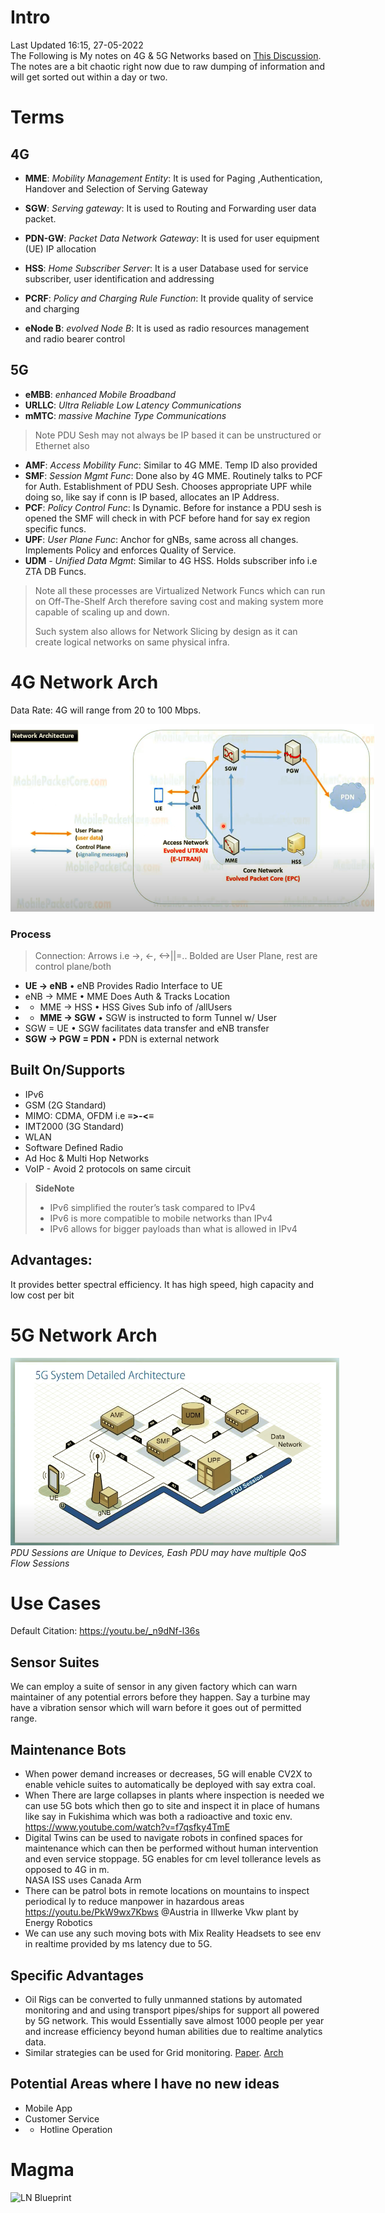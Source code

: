 <style>
    img{
        max-height: 300px;
        max-width: 768px;
    }
</style>

# Intro
Last Updated 16:15, 27-05-2022 \
The Following is My notes on 4G & 5G Networks based on [This Discussion](../minutes/001.md). The notes are a bit chaotic right now due to raw dumping of information and will get sorted out within a day or two.

# Terms

## 4G
- **MME**: _Mobility Management Entity_: It is used for Paging ,Authentication, Handover and Selection of Serving Gateway

- **SGW**: _Serving gateway_: It is used to Routing and Forwarding user data packet.
- **PDN-GW**: _Packet Data Network Gateway_: It is used for user equipment (UE) IP allocation
- **HSS**: _Home Subscriber Server_: It is a user Database used for service subscriber, user identification and addressing
- **PCRF**: _Policy and Charging Rule Function_: It provide quality of service and charging
- **eNode B**: _evolved Node B_: It is used as radio resources management and radio bearer control

## 5G
- **eMBB**: _enhanced Mobile Broadband_
- **URLLC**: _Ultra Reliable Low Latency Communications_
- **mMTC**: _massive Machine Type Communications_

> Note PDU Sesh may not always be IP based it can be unstructured or Ethernet also
- **AMF**: _Access Mobility Func_: Similar to 4G MME. Temp ID also provided
- **SMF**: _Session Mgmt Func_: Done also by 4G MME. Routinely talks to PCF for Auth. Establishment of PDU Sesh. Chooses appropriate UPF while doing so, like say if conn is IP based, allocates an IP Address.
- **PCF**: _Policy Control Func_: Is Dynamic. Before for instance a PDU sesh is opened the SMF will check in with PCF before hand for say ex region specific funcs.
- **UPF**: _User Plane Func_: Anchor for gNBs, same across all changes. Implements Policy and enforces Quality of Service.
- **UDM** - _Unified Data Mgmt_: Similar to 4G HSS. Holds subscriber info i.e ZTA DB Funcs.
> Note all these processes are Virtualized Network Funcs which can run on Off-The-Shelf Arch therefore saving cost and making system more capable of scaling up and down.
>
> Such system also allows for Network Slicing by design as it can create logical networks on same physical infra.

# 4G Network Arch

Data Rate: 4G will range from 20 to 100 Mbps.

![Connection Sturcture](../assets/w1/001.png)

### Process
> Connection: Arrows i.e ->, <-, <->||=.. Bolded are User Plane, rest are control plane/both
-  **UE -> eNB** • eNB Provides Radio Interface to UE
- eNB -> MME • MME Does Auth & Tracks Location
- - MME -> HSS • HSS Gives Sub info of /allUsers
- - **MME -> SGW** • SGW is instructed to form Tunnel w/ User
- SGW = UE • SGW facilitates data transfer and eNB transfer
- **SGW -> PGW = PDN** • PDN is external network

## Built On/Supports
- IPv6
- GSM (2G Standard)
- MIMO: CDMA, OFDM i.e **≡>-<≡**
- IMT2000 (3G Standard)
- WLAN
- Software Defined Radio
- Ad Hoc & Multi Hop Networks
- VoIP - Avoid 2 protocols on same circuit


> **SideNote**
> - IPv6 simplified the router’s task compared to IPv4
> - IPv6 is more compatible to mobile networks than IPv4
> - IPv6 allows for bigger payloads than what is allowed in IPv4

## Advantages:
It provides better spectral efficiency.
It has high speed, high capacity and low cost per bit

# 5G Network Arch

![Connection Sturcture](../assets/w1/002.png) \
*PDU Sessions are Unique to Devices, Eash PDU may have multiple QoS Flow Sessions*

# Use Cases

Default Citation: https://youtu.be/_n9dNf-l36s

## Sensor Suites
We can employ a suite of sensor in any given factory which can warn maintainer of any potential errors before they happen. Say a turbine may have a vibration sensor which will warn before it goes out of permitted range.

## Maintenance Bots
- When power demand increases or decreases, 5G will enable CV2X to enable vehicle suites to automatically be deployed with say extra coal.
- When There are large collapses in plants where inspection is needed we can use 5G bots which then go to site and inspect it in place of humans like say in Fukishima which was both a radioactive and toxic env. \
    https://www.youtube.com/watch?v=f7qsfky4TmE
- Digital Twins can be used to navigate robots in confined spaces for maintenance which can then be performed without human intervention and even service stoppage. 5G enables for cm level tollerance levels as opposed to 4G in m. \
    NASA ISS uses Canada Arm
- There can be patrol bots in remote locations on mountains to inspect periodical ly to reduce manpower in hazardous areas \
    https://youtu.be/PkW9wx7Kbws @Austria in Illwerke Vkw plant by Energy Robotics
- We can use any such moving bots with Mix Reality Headsets to see env in realtime provided by ms latency due to 5G.

## Specific Advantages
- Oil Rigs can be converted to fully unmanned stations by automated monitoring and and using transport pipes/ships for support all powered by 5G network. This would Essentially save almost 1000 people per year and increase efficiency beyond human abilities due to realtime analytics data.
- Similar strategies can be used for Grid monitoring. [Paper](https://www.frontiersin.org/articles/10.3389/frcmn.2021.689590/full). [Arch](https://www.ericsson.com/en/reports-and-papers/industrylab/reports/bringing-5g-to-power)

## Potential Areas where I have no new ideas
- Mobile App
- Customer Service
- - Hotline Operation

# Magma
![LN Blueprint](https://lfnetworking.org/wp-content/uploads/sites/7/2022/04/LFN_5GB_Slide-1.svg)